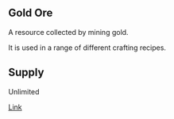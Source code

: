 ## Gold Ore

A resource collected by mining gold.

It is used in a range of different crafting recipes.

## Supply

Unlimited

[Link](https://docs.sunflower-land.com/crafting-guide)
